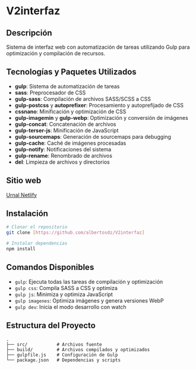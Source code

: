 # V2interfaz

## Descripción
Sistema de interfaz web con automatización de tareas utilizando Gulp para optimización y compilación de recursos.

## Tecnologías y Paquetes Utilizados
- **gulp**: Sistema de automatización de tareas
- **sass**: Preprocesador de CSS
- **gulp-sass**: Compilación de archivos SASS/SCSS a CSS
- **gulp-postcss** y **autoprefixer**: Procesamiento y autoprefijado de CSS
- **cssnano**: Minificación y optimización de CSS
- **gulp-imagemin** y **gulp-webp**: Optimización y conversión de imágenes
- **gulp-concat**: Concatenación de archivos
- **gulp-terser-js**: Minificación de JavaScript
- **gulp-sourcemaps**: Generación de sourcemaps para debugging
- **gulp-cache**: Caché de imágenes procesadas
- **gulp-notify**: Notificaciones del sistema
- **gulp-rename**: Renombrado de archivos
- **del**: Limpieza de archivos y directorios

## Sitio web
[Urnal Netlify](https://urnal.netlify.app/)

## Instalación
```bash
# Clonar el repositorio
git clone [https://github.com/albertosdz/V2interfaz]

# Instalar dependencias
npm install
```

## Comandos Disponibles
- `gulp`: Ejecuta todas las tareas de compilación y optimización
- `gulp css`: Compila SASS a CSS y optimiza
- `gulp js`: Minimiza y optimiza JavaScript
- `gulp imagenes`: Optimiza imágenes y genera versiones WebP
- `gulp dev`: Inicia el modo desarrollo con watch

## Estructura del Proyecto
```
.
├── src/           # Archivos fuente
├── build/         # Archivos compilados y optimizados
├── gulpfile.js    # Configuración de Gulp
└── package.json   # Dependencias y scripts
```

